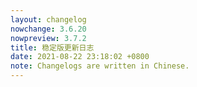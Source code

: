 ```yaml
---
layout: changelog
nowchange: 3.6.20
nowpreview: 3.7.2
title: 稳定版更新日志
date: 2021-08-22 23:18:02 +0800
note: Changelogs are written in Chinese.
---
```

